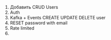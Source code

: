 

1) Добавить CRUD Users
2) Auth
3) Kafka + Events CREATE UPDATE DELETE user
4) RESET password with email
5) Rate limited
6) 